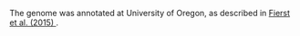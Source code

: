 [//]: # (Created by ./bin/manage_files.pl from ./species/Caenorhabditis_remanei/PRJNA248909/Caenorhabditis_remanei_PRJNA248909.annotation.html on Thu Jun 11 13:43:40 2020)
The genome was annotated at University of Oregon, as described in [Fierst et al. (2015) ](http://journals.plos.org/plosgenetics/article?id=10.1371/journal.pgen.1005323).
